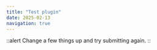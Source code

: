 ```yaml
---
title: "Test plugin"
date: 2025-02-13
navigation: true
---
```


::alert
Change a few things up and
try submitting again.
::
